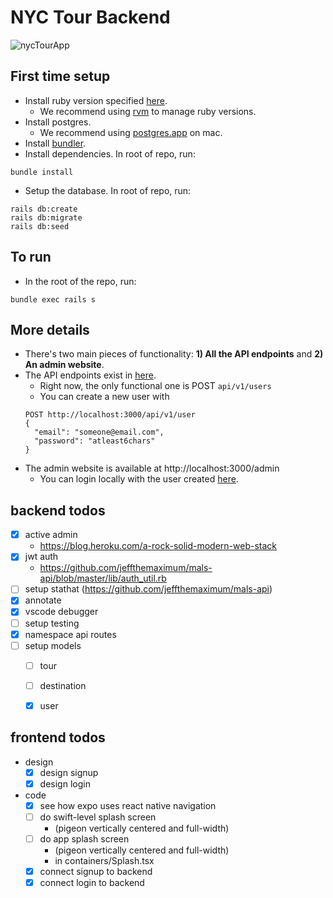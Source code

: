 # NYC Tour Backend

![nycTourApp](https://nyc-tour-app.s3.us-east-2.amazonaws.com/pigeon.gif)

## First time setup
- Install ruby version specified [here](https://github.com/jeffthemaximum/nyc_tour_backend/blob/master/.ruby-version).
  - We recommend using [rvm](https://rvm.io/) to manage ruby versions.
- Install postgres.
  - We recommend using [postgres.app](https://postgresapp.com/) on mac.
- Install [bundler](https://bundler.io/).
- Install dependencies. In root of repo, run:
```
bundle install
```
- Setup the database. In root of repo, run:
```
rails db:create
rails db:migrate
rails db:seed
```

## To run
- In the root of the repo, run:
```
bundle exec rails s
```

## More details
- There's two main pieces of functionality: **1) All the API endpoints** and **2) An admin website**.
- The API endpoints exist in [here](https://github.com/jeffthemaximum/nyc_tour_backend/tree/master/app/controllers/api/v1).
  - Right now, the only functional one is POST `api/v1/users`
  - You can create a new user with
  ```
  POST http://localhost:3000/api/v1/user
  {
    "email": "someone@email.com",
    "password": "atleast6chars"
  }
  ```
- The admin website is available at http://localhost:3000/admin
  - You can login locally with the user created [here](https://github.com/jeffthemaximum/nyc_tour_backend/blob/master/db/seeds.rb).

## backend todos
- [X] active admin
  - https://blog.heroku.com/a-rock-solid-modern-web-stack
- [X] jwt auth
  - https://github.com/jeffthemaximum/mals-api/blob/master/lib/auth_util.rb
- [ ] setup stathat (https://github.com/jeffthemaximum/mals-api)
- [X] annotate
- [X] vscode debugger
- [ ] setup testing
- [X] namespace api routes
- [ ] setup models
  - [ ] tour
  - [ ] destination
  - [X] user


## frontend todos
- design
  - [X] design signup
  - [X] design login
- code
  - [X] see how expo uses react native navigation
  - [ ] do swift-level splash screen
    - (pigeon vertically centered and full-width)
  - [ ] do app splash screen
    - (pigeon vertically centered and full-width)
    - in containers/Splash.tsx
  - [X] connect signup to backend
  - [X] connect login to backend
